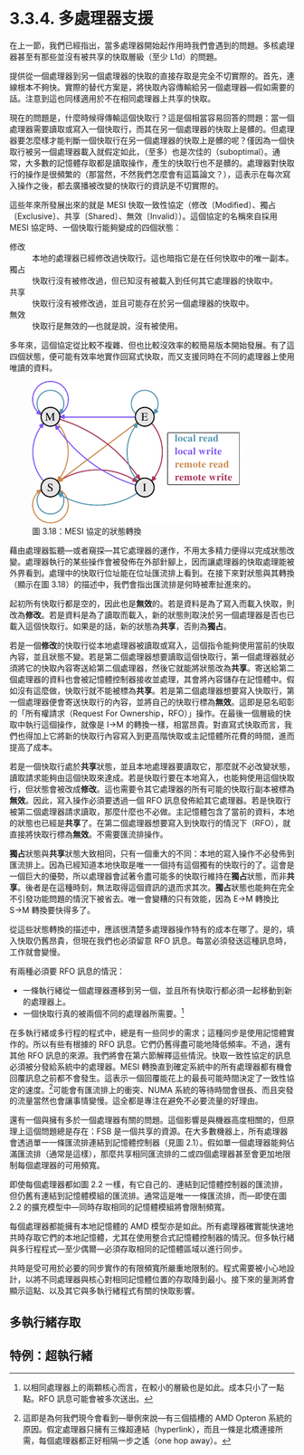 # 3.3.4. 多處理器支援

在上一節，我們已經指出，當多處理器開始起作用時我們會遇到的問題。多核處理器甚至有那些並沒有被共享的快取層級（至少 L1d）的問題。

提供從一個處理器到另一個處理器的快取的直接存取是完全不切實際的。首先，連線根本不夠快。實際的替代方案是，將快取內容傳輸給另一個處理器––假如需要的話。注意到這也同樣適用於不在相同處理器上共享的快取。

現在的問題是，什麼時候得傳輸這個快取行？這是個相當容易回答的問題：當一個處理器需要讀取或寫入一個快取行，而其在另一個處理器的快取上是髒的。但處理器要怎麼樣才能判斷一個快取行在另一個處理器的快取上是髒的呢？僅因為一個快取行被另一個處理器載入就假定如此，（至多）也是次佳的（suboptimal）。通常，大多數的記憶體存取都是讀取操作，產生的快取行也不是髒的。處理器對快取行的操作是很頻繁的（那當然，不然我們怎麼會有這篇論文？），這表示在每次寫入操作之後，都去廣播被改變的快取行的資訊是不切實際的。

這些年來所發展出來的就是 MESI 快取一致性協定（修改〔Modified〕、獨占〔Exclusive〕、共享〔Shared〕、無效〔Invalid〕）。這個協定的名稱來自採用 MESI 協定時、一個快取行能夠變成的四個狀態：

<dl>
  <dt>修改</dt>
  <dd>本地的處理器已經修改過快取行。這也暗指它是在任何快取中的唯一副本。</dd>

  <dt>獨占</dt>
  <dd>快取行沒有被修改過，但已知沒有被載入到任何其它處理器的快取中。</dd>

  <dt>共享</dt>
  <dd>快取行沒有被修改過，並且可能存在於另一個處理器的快取中。</dd>

  <dt>無效</dt>
  <dd>快取行是無效的––也就是說，沒有被使用。</dd>
</dl>

多年來，這個協定從比較不複雜、但也比較沒效率的較簡易版本開始發展。有了這四個狀態，便可能有效率地實作回寫式快取，而又支援同時在不同的處理器上使用唯讀的資料。

<figure>
  <img src="../../assets/figure-3.18.png" alt="圖 3.18：MESI 協定的狀態轉換">
  <figcaption>圖 3.18：MESI 協定的狀態轉換</figcaption>
</figure>

藉由處理器監聽––或者窺探––其它處理器的運作，不用太多精力便得以完成狀態改變。處理器執行的某些操作會被發佈在外部針腳上，因而讓處理器的快取處理能被外界看到。處理中的快取行位址能在位址匯流排上看到。在接下來對狀態與其轉換（顯示在圖 3.18）的描述中，我們會指出匯流排是何時被牽扯進來的。

起初所有快取行都是空的，因此也是**無效**的。若是資料是為了寫入而載入快取，則改為**修改**。若是資料是為了讀取而載入，新的狀態則取決於另一個處理器是否也已載入這個快取行。如果是的話，新的狀態為**共享**，否則為**獨占**。

若是一個**修改**的快取行從本地處理器被讀取或寫入，這個指令能夠使用當前的快取內容，並且狀態不變。若是第二個處理器想要讀取這個快取行，第一個處理器就必須將它的快取內容寄送給第二個處理器，然後它就能將狀態改為**共享**。寄送給第二個處理器的資料也會被記憶體控制器接收並處理，其會將內容儲存在記憶體中。假如沒有這麼做，快取行就不能被標為**共享**。若是第二個處理器想要寫入快取行，第一個處理器便會寄送快取行的內容，並將自己的快取行標為**無效**。這即是惡名昭彰的「所有權請求（Request For Ownership，RFO）」操作。在最後一個層級的快取中執行這個操作，就像是 I→M 的轉換一樣，相當昂貴。對直寫式快取而言，我們也得加上它將新的快取行內容寫入到更高階快取或主記憶體所花費的時間，進而提高了成本。

若是一個快取行處於**共享**狀態，並且本地處理器要讀取它，那麼就不必改變狀態，讀取請求能夠由這個快取來達成。若是快取行要在本地寫入，也能夠使用這個快取行，但狀態會被改成**修改**。這也需要令其它處理器的所有可能的快取行副本被標為**無效**。因此，寫入操作必須要透過一個 RFO 訊息發佈給其它處理器。若是快取行被第二個處理器請求讀取，那麼什麼也不必做。主記憶體包含了當前的資料，本地的狀態也已經是**共享**了。在第二個處理器想要寫入到快取行的情況下（RFO），就直接將快取行標為**無效**。不需要匯流排操作。

**獨占**狀態與**共享**狀態大致相同，只有一個重大的不同：本地的寫入操作不必發佈到匯流排上。因為已經知道本地快取是唯一一個持有這個獨有的快取行的了。這會是一個巨大的優勢，所以處理器會試著令盡可能多的快取行維持在**獨占**狀態，而非**共享**。後者是在這種時刻，無法取得這個資訊的退而求其次。**獨占**狀態也能夠在完全不引發功能問題的情況下被省去。唯一會變糟的只有效能，因為 E→M 轉換比 S→M 轉換要快得多了。

從這些狀態轉換的描述中，應該很清楚多處理器操作特有的成本在哪了。是的，填入快取仍舊昂貴，但現在我們也必須留意 RFO 訊息。每當必須發送這種訊息時，工作就會變慢。

有兩種必須要 RFO 訊息的情況：

* 一條執行緒從一個處理器遷移到另一個，並且所有快取行都必須一起移動到新的處理器上。
* 一個快取行真的被兩個不同的處理器所需要。[^21]

在多執行緒或多行程的程式中，總是有一些同步的需求；這種同步是使用記憶體實作的。所以有些有根據的 RFO 訊息。它們仍舊得盡可能地降低頻率。不過，還有其他 RFO 訊息的來源。我們將會在第六節解釋這些情況。快取一致性協定的訊息必須被分發給系統中的處理器。MESI 轉換直到確定系統中的所有處理器都有機會回覆訊息之前都不會發生。這表示一個回覆能花上的最長可能時間決定了一致性協定的速度。[^22]可能會有匯流排上的衝突、NUMA 系統的等待時間會很長、而且突發的流量當然也會讓事情變慢。這全都是專注在避免不必要流量的好理由。

還有一個與擁有多於一個處理器有關的問題。這個影響是與機器高度相關的，但原理上這個問題總是存在：FSB 是一個共享的資源。在大多數機器上，所有處理器會透過單一一條匯流排連結到記憶體控制器（見圖 2.1）。假如單一個處理器能夠佔滿匯流排（通常是這樣），那麼共享相同匯流排的二或四個處理器甚至會更加地限制每個處理器的可用頻寬。

即使每個處理器都如圖 2.2 一樣，有它自己的、連結到記憶體控制器的匯流排，但仍舊有連結到記憶體模組的匯流排。通常這是唯一一條匯流排，而––即使在圖 2.2 的擴充模型中––同時存取相同的記憶體模組將會限制頻寬。

每個處理器都能擁有本地記憶體的 AMD 模型亦是如此。所有處理器確實能快速地共時存取它們的本地記憶體，尤其在使用整合式記憶體控制器的情況。但多執行緒與多行程程式––至少偶爾––必須存取相同的記憶體區域以進行同步。

共時是受可用於必要的同步實作的有限頻寬所嚴重地限制的。程式需要被小心地設計，以將不同處理器與核心對相同記憶體位置的存取降到最小。接下來的量測將會顯示這點、以及其它與多執行緒程式有關的快取影響。


## 多執行緒存取


## 特例：超執行緒


[^21]: 以相同處理器上的兩顆核心而言，在較小的層級也是如此。成本只小了一點點。RFO 訊息可能會被多次送出。

[^22]: 這即是為何我們現今會看到––舉例來說––有三個插槽的 AMD Opteron 系統的原因。假定處理器只擁有三條超連結（hyperlink），而且一條是北橋連接所需，每個處理器都正好相隔一步之遙（one hop away）。

